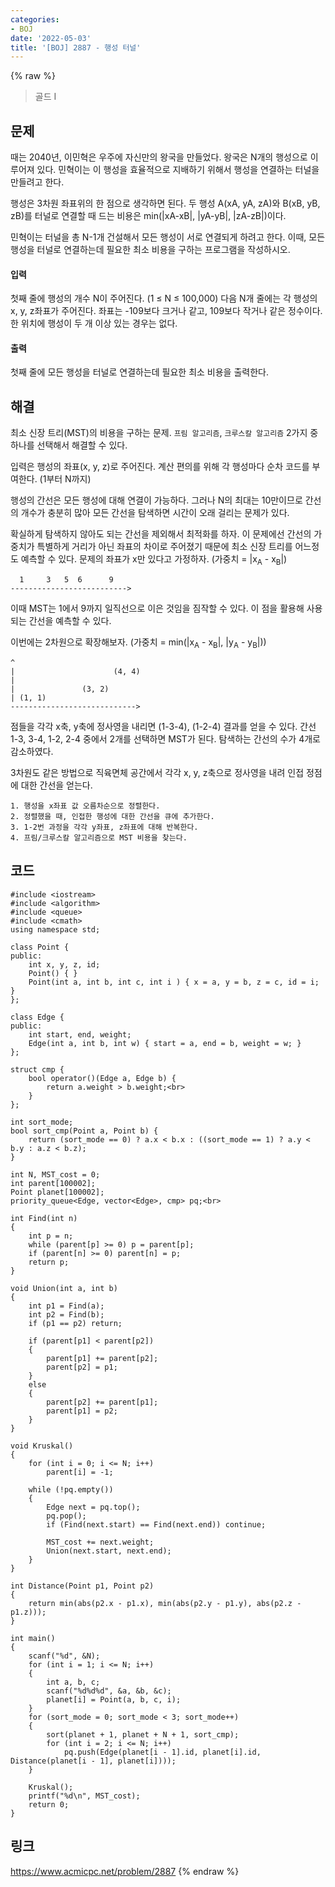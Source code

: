 ```yaml
---
categories:
- BOJ
date: '2022-05-03'
title: '[BOJ] 2887 - 행성 터널'
---
```


{% raw %}
> 골드 I<br>

## 문제
때는 2040년, 이민혁은 우주에 자신만의 왕국을 만들었다. 왕국은 N개의 행성으로 이루어져 있다. 민혁이는 이 행성을 효율적으로 지배하기 위해서 행성을 연결하는 터널을 만들려고 한다.

행성은 3차원 좌표위의 한 점으로 생각하면 된다. 두 행성 A(xA, yA, zA)와 B(xB, yB, zB)를 터널로 연결할 때 드는 비용은 min(|xA-xB|, |yA-yB|, |zA-zB|)이다.

민혁이는 터널을 총 N-1개 건설해서 모든 행성이 서로 연결되게 하려고 한다. 이때, 모든 행성을 터널로 연결하는데 필요한 최소 비용을 구하는 프로그램을 작성하시오.

#### 입력
첫째 줄에 행성의 개수 N이 주어진다. (1 ≤ N ≤ 100,000) 다음 N개 줄에는 각 행성의 x, y, z좌표가 주어진다. 좌표는 -109보다 크거나 같고, 109보다 작거나 같은 정수이다. 한 위치에 행성이 두 개 이상 있는 경우는 없다.

#### 출력
첫째 줄에 모든 행성을 터널로 연결하는데 필요한 최소 비용을 출력한다.

## 해결
최소 신장 트리(MST)의 비용을 구하는 문제. `프림 알고리즘`, `크루스칼 알고리즘` 2가지 중 하나를 선택해서 해결할 수 있다.

입력은 행성의 좌표(x, y, z)로 주어진다. 계산 편의를 위해 각 행성마다 순차 코드를 부여한다. (1부터 N까지)

행성의 간선은 모든 행성에 대해 연결이 가능하다. 그러나 N의 최대는 10만이므로 간선의 개수가 충분히 많아 모든 간선을 탐색하면 시간이 오래 걸리는 문제가 있다.

확실하게 탐색하지 않아도 되는 간선을 제외해서 최적화를 하자. 이 문제에선 간선의 가중치가 특별하게 거리가 아닌 좌표의 차이로 주어졌기 때문에 최소 신장 트리를 어느정도 예측할 수 있다. 문제의 좌표가 x만 있다고 가정하자. (가중치 = |x<sub>A</sub> - x<sub>B</sub>|)<br>
```
  1     3   5  6      9
-------------------------->
```
이때 MST는 1에서 9까지 일직선으로 이은 것임을 짐작할 수 있다. 이 점을 활용해 사용되는 간선을 예측할 수 있다.

이번에는 2차원으로 확장해보자. (가중치 = min(|x<sub>A</sub> - x<sub>B</sub>|, |y<sub>A</sub> - y<sub>B</sub>|))<br>
```
^
|                      (4, 4)
|
|               (3, 2)
| (1, 1)
---------------------------->
```
점들을 각각 x축, y축에 정사영을 내리면 (1-3-4), (1-2-4) 결과를 얻을 수 있다. 간선 1-3, 3-4, 1-2, 2-4 중에서 2개를 선택하면 MST가 된다. 탐색하는 간선의 수가 4개로 감소하였다.

3차원도 같은 방법으로 직육면체 공간에서 각각 x, y, z축으로 정사영을 내려 인접 정점에 대한 간선을 얻는다.
```
1. 행성을 x좌표 값 오름차순으로 정렬한다.
2. 정렬했을 때, 인접한 행성에 대한 간선을 큐에 추가한다.
3. 1-2번 과정을 각각 y좌표, z좌표에 대해 반복한다.
4. 프림/크루스칼 알고리즘으로 MST 비용을 찾는다.
```

## 코드
```
#include <iostream>
#include <algorithm>
#include <queue>
#include <cmath>
using namespace std;

class Point {
public:
	int x, y, z, id;
	Point() { }
	Point(int a, int b, int c, int i ) { x = a, y = b, z = c, id = i; }
};

class Edge {
public:
	int start, end, weight;
	Edge(int a, int b, int w) { start = a, end = b, weight = w; }
};

struct cmp {
	bool operator()(Edge a, Edge b) {
		return a.weight > b.weight;<br>
	}
};

int sort_mode;
bool sort_cmp(Point a, Point b) {
	return (sort_mode == 0) ? a.x < b.x : ((sort_mode == 1) ? a.y < b.y : a.z < b.z);
}

int N, MST_cost = 0;
int parent[100002];
Point planet[100002];
priority_queue<Edge, vector<Edge>, cmp> pq;<br>

int Find(int n)
{
	int p = n;
	while (parent[p] >= 0) p = parent[p];
	if (parent[n] >= 0) parent[n] = p;
	return p;
}

void Union(int a, int b)
{
	int p1 = Find(a);
	int p2 = Find(b);
	if (p1 == p2) return;

	if (parent[p1] < parent[p2])
	{
		parent[p1] += parent[p2];
		parent[p2] = p1;
	}
	else
	{
		parent[p2] += parent[p1];
		parent[p1] = p2;
	}
}

void Kruskal()
{
	for (int i = 0; i <= N; i++)
		parent[i] = -1;

	while (!pq.empty())
	{
		Edge next = pq.top();
		pq.pop();
		if (Find(next.start) == Find(next.end)) continue;

		MST_cost += next.weight;
		Union(next.start, next.end);
	}
}

int Distance(Point p1, Point p2)
{
	return min(abs(p2.x - p1.x), min(abs(p2.y - p1.y), abs(p2.z - p1.z)));
}

int main()
{
	scanf("%d", &N);
	for (int i = 1; i <= N; i++)
	{
		int a, b, c;
		scanf("%d%d%d", &a, &b, &c);
		planet[i] = Point(a, b, c, i);
	}
	for (sort_mode = 0; sort_mode < 3; sort_mode++)
	{
		sort(planet + 1, planet + N + 1, sort_cmp);
		for (int i = 2; i <= N; i++)
			pq.push(Edge(planet[i - 1].id, planet[i].id, Distance(planet[i - 1], planet[i])));
	}

	Kruskal();
	printf("%d\n", MST_cost);
	return 0;
}
```

## 링크
https://www.acmicpc.net/problem/2887
{% endraw %}